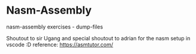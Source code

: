 # Nasm-Assembly
nasm-assembly exercises - dump-files

Shoutout to sir Ugang and special shoutout to adrian for the nasm setup in vscode :D
reference: https://asmtutor.com/

